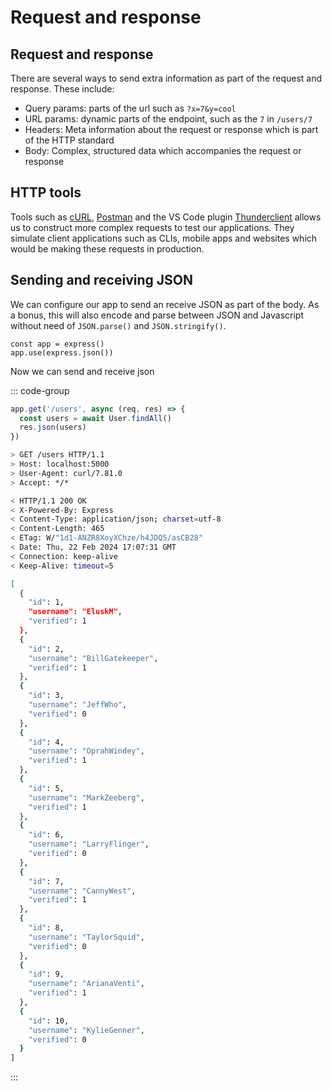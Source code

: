 # Request and response

<Vimeo id="915624417" />

## Request and response

There are several ways to send extra information as part of the request and
response. These include:

- Query params: parts of the url such as `?x=7&y=cool`
- URL params: dynamic parts of the endpoint, such as the `7` in `/users/7`
- Headers: Meta information about the request or response which is part of the
  HTTP standard
- Body: Complex, structured data which accompanies the request or response

## HTTP tools

Tools such as [cURL](https://curl.se/docs/), [Postman](https://www.postman.com/)
and the VS Code plugin [Thunderclient](https://www.thunderclient.com/) allows us
to construct more complex requests to test our applications. They simulate
client applications such as CLIs, mobile apps and websites which would be making
these requests in production.

## Sending and receiving JSON

We can configure our app to send an receive JSON as part of the body. As a
bonus, this will also encode and parse between JSON and Javascript without need
of `JSON.parse()` and `JSON.stringify()`.

```js{2}
const app = express()
app.use(express.json())
```

Now we can send and receive json

::: code-group

```js [server]
app.get('/users', async (req, res) => {
  const users = await User.findAll()
  res.json(users)
})
```

```bash [client]
> GET /users HTTP/1.1
> Host: localhost:5000
> User-Agent: curl/7.81.0
> Accept: */*

< HTTP/1.1 200 OK
< X-Powered-By: Express
< Content-Type: application/json; charset=utf-8
< Content-Length: 465
< ETag: W/"1d1-ANZR8XoyXChze/h4JDQ5/asCB28"
< Date: Thu, 22 Feb 2024 17:07:31 GMT
< Connection: keep-alive
< Keep-Alive: timeout=5

[
  {
    "id": 1,
    "username": "EluskM",
    "verified": 1
  },
  {
    "id": 2,
    "username": "BillGatekeeper",
    "verified": 1
  },
  {
    "id": 3,
    "username": "JeffWho",
    "verified": 0
  },
  {
    "id": 4,
    "username": "OprahWindey",
    "verified": 1
  },
  {
    "id": 5,
    "username": "MarkZeeberg",
    "verified": 1
  },
  {
    "id": 6,
    "username": "LarryFlinger",
    "verified": 0
  },
  {
    "id": 7,
    "username": "CannyWest",
    "verified": 1
  },
  {
    "id": 8,
    "username": "TaylorSquid",
    "verified": 0
  },
  {
    "id": 9,
    "username": "ArianaVenti",
    "verified": 1
  },
  {
    "id": 10,
    "username": "KylieGenner",
    "verified": 0
  }
]
```

:::
